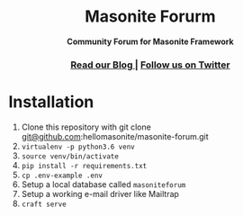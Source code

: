 <h1 align="center">Masonite Forurm</h1>

<div align="center">
  <strong>Community Forum for Masonite Framework</strong>
</div>

<div align="center">
  <h3>
    <a href="https://www.hellomasonite.com/">
      Read our Blog
    </a>
    <span> | </span>
    <a href="https://twitter.com/HelloMasonite">
      Follow us on Twitter
    </a>
  </h3>
</div>

# Installation

1. Clone this repository with git clone git@github.com:hellomasonite/masonite-forum.git
2. `virtualenv -p python3.6 venv`
3. `source venv/bin/activate`
4. `pip install -r requirements.txt`
5. `cp .env-example .env`
6. Setup a local database called `masoniteforum`
7. Setup a working e-mail driver like Mailtrap
8. `craft serve`
